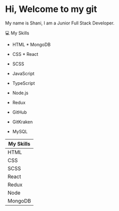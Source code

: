 # Hi, Welcome to my git
My name is Shani, I am a Junior Full Stack Developer.

:computer: My Skills

* HTML         * MongoDB
* CSS          * React
* SCSS
* JavaScript
* TypeScript
* Node.js


* Redux
* GitHub
* GitKraken
* MySQL

| My  Skills        |
|-------------------|
|    HTML           |
|    CSS            |
|    SCSS           |
|    React          |
|    Redux          |
|    Node           |
|    MongoDB        |
